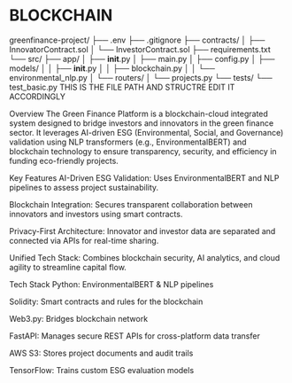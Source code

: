 # BLOCKCHAIN
greenfinance-project/
├── .env
├── .gitignore
├── contracts/
│   ├── InnovatorContract.sol
│   └── InvestorContract.sol
├── requirements.txt
└── src/
    ├── app/
    │   ├── __init__.py
    │   ├── main.py
    │   ├── config.py
    │   ├── models/
    │   │   ├── __init__.py
    │   │   ├── blockchain.py
    │   │   └── environmental_nlp.py
    │   └── routers/
    │       └── projects.py
    └── tests/
        └── test_basic.py
THIS IS THE FILE PATH AND STRUCTRE EDIT IT ACCORDINGLY


Overview
The Green Finance Platform is a blockchain-cloud integrated system designed to bridge investors and innovators in the green finance sector. It leverages AI-driven ESG (Environmental, Social, and Governance) validation using NLP transformers (e.g., EnvironmentalBERT) and blockchain technology to ensure transparency, security, and efficiency in funding eco-friendly projects.

Key Features
AI-Driven ESG Validation: Uses EnvironmentalBERT and NLP pipelines to assess project sustainability.

Blockchain Integration: Secures transparent collaboration between innovators and investors using smart contracts.

Privacy-First Architecture: Innovator and investor data are separated and connected via APIs for real-time sharing.

Unified Tech Stack: Combines blockchain security, AI analytics, and cloud agility to streamline capital flow.

Tech Stack
Python: EnvironmentalBERT & NLP pipelines

Solidity: Smart contracts and rules for the blockchain

Web3.py: Bridges blockchain network

FastAPI: Manages secure REST APIs for cross-platform data transfer

AWS S3: Stores project documents and audit trails

TensorFlow: Trains custom ESG evaluation models
